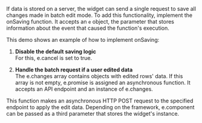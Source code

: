 If data is stored on a server, the widget can send a single request to save all changes made in batch edit mode. To add this functionality, implement the onSaving function. It accepts an `e` object, the parameter that stores information about the event that caused the function's execution.

This demo shows an example of how to implement onSaving:

1. **Disable the default saving logic**                  
For this, e.cancel is set to true.

2. **Handle the batch request if a user edited data**             
The e.changes array contains objects with edited rows' data. If this array is not empty, e.promise is assigned an asynchronous function. It accepts an API endpoint and  an instance of e.changes.

This function makes an asynchronous HTTP POST request to the specified endpoint to apply the edit data. Depending on the framework, e.component can be passed as a third parameter that stores the widget's instance.